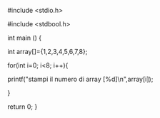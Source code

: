#include <stdio.h>

#include <stdbool.h>


int main ()
{

int array[]={1,2,3,4,5,6,7,8};

for(int i=0; i<8; i++){

printf("stampi il numero di array [%d]\n",array[i]);









}


     

return 0;
}
